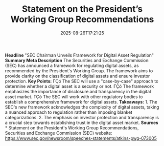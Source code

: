﻿---
title: "Statement on the President’s Working Group Recommendations"
date: "2025-08-26T17:21:25"
category: "Markets"
summary: ""
slug: "statement on the presidents working group recommendations"
source_urls:
  - "https://www.sec.gov/newsroom/speeches-statements/atkins-pwg-073005"
seo:
  title: "Statement on the President’s Working Group Recommendations | Hash n Hedge"
  description: ""
  keywords: ["news", "markets", "brief"]
---
**Headline** "SEC Chairman Unveils Framework for Digital Asset Regulation"  **Summary Meta Description** The Securities and Exchange Commission (SEC) has announced a framework for regulating digital assets, as recommended by the President's Working Group. The framework aims to provide clarity on the classification of digital assets and ensure investor protection.  **Key Points:**  ΓÇó The SEC will use a "case-by-case" approach to determine whether a digital asset is a security or not. ΓÇó The framework emphasizes the importance of disclosure and transparency in the digital asset market. ΓÇó The SEC will work with other regulatory bodies to establish a comprehensive framework for digital assets.  **Takeaways:**  1. The SEC's new framework acknowledges the complexity of digital assets, taking a nuanced approach to regulation rather than imposing blanket categorizations. 2. The emphasis on investor protection and transparency is a crucial step towards establishing trust in the digital asset market.  **Sources** * Statement on the President's Working Group Recommendations, Securities and Exchange Commission (SEC) website: https://www.sec.gov/newsroom/speeches-statements/atkins-pwg-073005 
